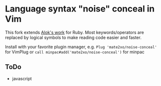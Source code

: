 # Language syntax "noise" conceal in Vim

This fork extends [Alok's work](https://alok.github.io/2018/04/26/using-vim-s-conceal-to-make-languages-more-tolerable/) for Ruby. Most keywords/operators are replaced by logical symbols to make reading code easier and faster.

Install with your favorite plugin manager, e.g. `Plug 'mate2xo/noise-conceal'` for VimPlug or `call minpac#add('mate2xo/noise-conceal')` for minpac

## ToDo

- javascript
